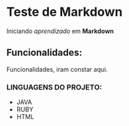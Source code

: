 # Teste de Markdown
Iniciando *aprendizado* em **Markdown**
 
## Funcionalidades:
Funcionalidades, iram constar aqui.


### LINGUAGENS DO PROJETO:

* JAVA
*  RUBY
* HTML